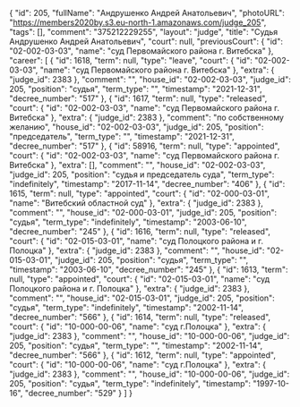 {
    "id": 205,
    "fullName": "Андрушенко Андрей Анатольевич",
    "photoURL": "https://members2020by.s3.eu-north-1.amazonaws.com/judge_205",
    "tags": [],
    "comment": "375212229255",
    "layout": "judge",
    "title": "Судья Андрушенко Андрей Анатольевич",
    "court": null,
    "previousCourt": {
        "id": "02-002-03-03",
        "name": "суд Первомайского района г. Витебска"
    },
    "career": [
        {
            "id": 1618,
            "term": null,
            "type": "leave",
            "court": {
                "id": "02-002-03-03",
                "name": "суд Первомайского района г. Витебска"
            },
            "extra": {
                "judge_id": 2383
            },
            "comment": "",
            "house_id": "02-002-03-03",
            "judge_id": 205,
            "position": "судья",
            "term_type": "",
            "timestamp": "2021-12-31",
            "decree_number": "517"
        },
        {
            "id": 1617,
            "term": null,
            "type": "released",
            "court": {
                "id": "02-002-03-03",
                "name": "суд Первомайского района г. Витебска"
            },
            "extra": {
                "judge_id": 2383
            },
            "comment": "по собственному желанию",
            "house_id": "02-002-03-03",
            "judge_id": 205,
            "position": "председатель",
            "term_type": "",
            "timestamp": "2021-12-31",
            "decree_number": "517"
        },
        {
            "id": 58916,
            "term": null,
            "type": "appointed",
            "court": {
                "id": "02-002-03-03",
                "name": "суд Первомайского района г. Витебска"
            },
            "extra": [],
            "comment": "",
            "house_id": "02-002-03-03",
            "judge_id": 205,
            "position": "судья и председатель суда",
            "term_type": "indefinitely",
            "timestamp": "2017-11-14",
            "decree_number": "406"
        },
        {
            "id": 1615,
            "term": null,
            "type": "appointed",
            "court": {
                "id": "02-000-03-01",
                "name": "Витебский областной суд"
            },
            "extra": {
                "judge_id": 2383
            },
            "comment": "",
            "house_id": "02-000-03-01",
            "judge_id": 205,
            "position": "судья",
            "term_type": "indefinitely",
            "timestamp": "2003-06-10",
            "decree_number": "245"
        },
        {
            "id": 1616,
            "term": null,
            "type": "released",
            "court": {
                "id": "02-015-03-01",
                "name": "суд Полоцкого района и г. Полоцка"
            },
            "extra": {
                "judge_id": 2383
            },
            "comment": "",
            "house_id": "02-015-03-01",
            "judge_id": 205,
            "position": "судья",
            "term_type": "",
            "timestamp": "2003-06-10",
            "decree_number": "245"
        },
        {
            "id": 1613,
            "term": null,
            "type": "appointed",
            "court": {
                "id": "02-015-03-01",
                "name": "суд Полоцкого района и г. Полоцка"
            },
            "extra": {
                "judge_id": 2383
            },
            "comment": "",
            "house_id": "02-015-03-01",
            "judge_id": 205,
            "position": "судья",
            "term_type": "indefinitely",
            "timestamp": "2002-11-14",
            "decree_number": "566"
        },
        {
            "id": 1614,
            "term": null,
            "type": "released",
            "court": {
                "id": "10-000-00-06",
                "name": "суд г.Полоцка"
            },
            "extra": {
                "judge_id": 2383
            },
            "comment": "",
            "house_id": "10-000-00-06",
            "judge_id": 205,
            "position": "судья",
            "term_type": "",
            "timestamp": "2002-11-14",
            "decree_number": "566"
        },
        {
            "id": 1612,
            "term": null,
            "type": "appointed",
            "court": {
                "id": "10-000-00-06",
                "name": "суд г.Полоцка"
            },
            "extra": {
                "judge_id": 2383
            },
            "comment": "",
            "house_id": "10-000-00-06",
            "judge_id": 205,
            "position": "судья",
            "term_type": "indefinitely",
            "timestamp": "1997-10-16",
            "decree_number": "529"
        }
    ]
}
